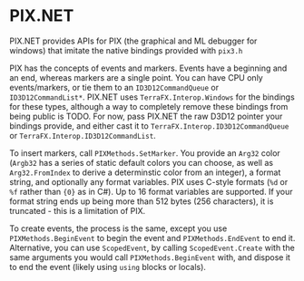 # PIX.NET

PIX.NET provides APIs for PIX (the graphical and ML debugger for windows) that imitate the native bindings provided with `pix3.h`

PIX has the concepts of events and markers. Events have a beginning and an end, whereas markers are a single point.
You can have CPU only events/markers, or tie them to an `ID3D12CommandQueue` or `ID3D12CommandList*`.
PIX.NET uses `TerraFX.Interop.Windows` for the bindings for these types, although a way to completely remove these bindings from being public is TODO. 
For now, pass PIX.NET the raw D3D12 pointer your bindings provide, and either cast it to `TerraFX.Interop.ID3D12CommandQueue` or `TerraFX.Interop.ID3D12CommandList`.

To insert markers, call `PIXMethods.SetMarker`. You provide an `Arg32` color (`Argb32` has a series of static default colors you can choose, as well as `Arg32.FromIndex` to derive a determinstic color from an integer), a format string, and optionally any format variables. 
PIX uses C-style formats (`%d` or `%f` rather than `{0}` as in C#). Up to 16 format variables are supported. 
If your format string ends up being more than 512 bytes (256 characters), it is truncated - this is a limitation of PIX.

To create events, the process is the same, except you use `PIXMethods.BeginEvent` to begin the event and `PIXMethods.EndEvent` to end it. Alternative, you can use `ScopedEvent`, by calling `ScopedEvent.Create` with the same arguments you would call `PIXMethods.BeginEvent` with, and dispose it to end the event (likely using `using` blocks or locals).